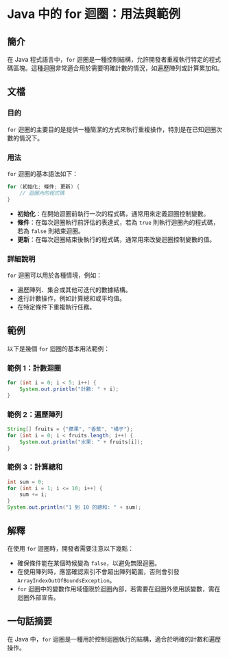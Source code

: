 <!--
Meta Description: # Java 中的 for 迴圈：用法與範例 ## 簡介 在 Java 程式語言中，`for` 迴圈是一種控制結構，允許開發者重複執行特定的程式碼區塊。這種迴圈非常適合用於需要明確計數的情況，如遍歷陣列或計算累加和。 ## 文檔 ### 目的 `for` 迴圈的主要目的是提供一種簡潔的方式來執行重複...
Meta Keywords: java, int, system, out, println
-->

# Java 中的 for 迴圈：用法與範例

## 簡介
在 Java 程式語言中，`for` 迴圈是一種控制結構，允許開發者重複執行特定的程式碼區塊。這種迴圈非常適合用於需要明確計數的情況，如遍歷陣列或計算累加和。

## 文檔
### 目的
`for` 迴圈的主要目的是提供一種簡潔的方式來執行重複操作，特別是在已知迴圈次數的情況下。

### 用法
`for` 迴圈的基本語法如下：
```java
for (初始化; 條件; 更新) {
    // 迴圈內的程式碼
}
```
- **初始化**：在開始迴圈前執行一次的程式碼，通常用來定義迴圈控制變數。
- **條件**：在每次迴圈執行前評估的表達式，若為 `true` 則執行迴圈內的程式碼，若為 `false` 則結束迴圈。
- **更新**：在每次迴圈結束後執行的程式碼，通常用來改變迴圈控制變數的值。

### 詳細說明
`for` 迴圈可以用於各種情境，例如：
- 遍歷陣列、集合或其他可迭代的數據結構。
- 進行計數操作，例如計算總和或平均值。
- 在特定條件下重複執行任務。

## 範例
以下是幾個 `for` 迴圈的基本用法範例：

### 範例 1：計數迴圈
```java
for (int i = 0; i < 5; i++) {
    System.out.println("計數: " + i);
}
```

### 範例 2：遍歷陣列
```java
String[] fruits = {"蘋果", "香蕉", "橘子"};
for (int i = 0; i < fruits.length; i++) {
    System.out.println("水果: " + fruits[i]);
}
```

### 範例 3：計算總和
```java
int sum = 0;
for (int i = 1; i <= 10; i++) {
    sum += i;
}
System.out.println("1 到 10 的總和: " + sum);
```

## 解釋
在使用 `for` 迴圈時，開發者需要注意以下幾點：
- 確保條件能在某個時候變為 `false`，以避免無限迴圈。
- 在使用陣列時，應當確認索引不會超出陣列範圍，否則會引發 `ArrayIndexOutOfBoundsException`。
- `for` 迴圈中的變數作用域僅限於迴圈內部，若需要在迴圈外使用該變數，需在迴圈外部宣告。

## 一句話摘要
在 Java 中，`for` 迴圈是一種用於控制迴圈執行的結構，適合於明確的計數和遍歷操作。